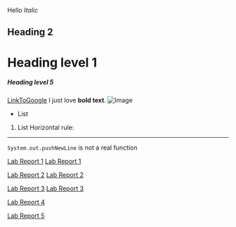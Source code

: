 Hello
*Italic*
## Heading 2
# Heading level 1
##### Heading level 5
[LinkToGoogle](http://google.com)
I just love __bold text__.
![Image](http://url/a.png)
* List
1. List
Horizontal rule:

---
`System.out.pushNewLine` is not a real function

[Lab Report 1](lab-report-1/lab-report-1-week-2.html)
[Lab Report 1](https://jackthomas00.github.io/cse15l-lab-reports/lab-report-1/lab-report-1-week-2.html)

[Lab Report 2](lab-report-2/lab-report-2-week-4.html)
[Lab Report 2](https://jackthomas00.github.io/cse15l-lab-reports/lab-report-2/lab-report-2-week-4.html)

[Lab Report 3](lab-report-3/lab-report-3-week-6.html)
[Lab Report 3](https://jackthomas00.github.io/cse15l-lab-reports/lab-report-3/lab-report-3-week-6.html)

[Lab Report 4](https://jackthomas00.github.io/cse15l-lab-reports/lab-report-4/lab-report-4-week-8.html)

[Lab Report 5](https://jackthomas00.github.io/cse15l-lab-reports/lab-report-5/lab-report-5-week-10.html)
